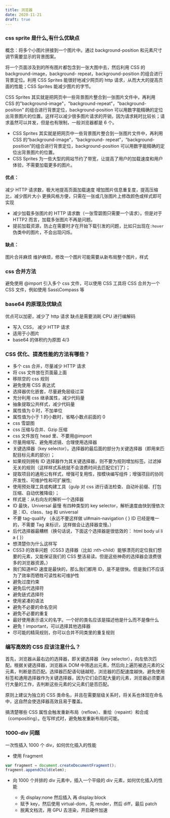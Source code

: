 ```yaml
---
title: 浏览器
date: 2020-11-21
draft: true
---
```


### css sprite 是什么,有什么优缺点

概念：将多个小图片拼接到一个图片中。通过 background-position 和元素尺寸调节需要显示的背景图案。

将一个页面涉及到的所有图片都包含到一张大图中去，然后利用 CSS 的 background-image，background- repeat，background-position 的组合进行背景定位。利用 CSS Sprites 能很好地减少网页的 http 请求，从而大大的提高页面的性能；CSS Sprites 能减少图片的字节。

CSS Sprites 其实就是把网页中一些背景图片整合到一张图片文件中，再利用 CSS 的"background-image"，"background-repeat"，"background-position" 的组合进行背景定位，background-position 可以用数字能精确的定位出背景图片的位置。这样可以减少很多图片请求的开销，因为请求耗时比较长；请求虽然可以并发，但是也有限制，一般浏览器都是 6 个。

- CSS Sprites 其实就是把网页中一些背景图片整合到一张图片文件中，再利用 CSS 的“background-image”，“background- repeat”，“background-position”的组合进行背景定位，background-position 可以用数字能精确的定位出背景图片的位置。
- CSS Sprites 为一些大型的网站节约了带宽，让提高了用户的加载速度和用户体验，不需要加载更多的图片。

#### 优点：

减少 HTTP 请求数，极大地提高页面加载速度
增加图片信息重复度，提高压缩比，减少图片大小
更换风格方便，只需在一张或几张图片上修改颜色或样式即可实现

- 减少加载多张图片的 HTTP 请求数（一张雪碧图只需要一个请求）。但是对于 HTTP2 而言，加载多张图片不再是问题。
- 提前加载资源，防止在需要时才在开始下载引发的问题，比如只出现在`:hover`伪类中的图片，不会出现闪烁。

#### 缺点：

图片合并麻烦
维护麻烦，修改一个图片可能需要从新布局整个图片，样式

### css 合并方法

避免使用 @import 引入多个 css 文件，可以使用 CSS 工具将 CSS 合并为一个 CSS 文件，例如使用 Sass\Compass 等

### base64 的原理及优缺点

优点可以加密，减少了 http 请求
缺点是需要消耗 CPU 进行编解码

- 写入 CSS， 减少 HTTP 请求
- 适用于小图片
- base64 的体积约为原图 4/3

### CSS 优化、提高性能的方法有哪些？

- 多个 css 合并，尽量减少 HTTP 请求
- 将 css 文件放在页面最上面
- 移除空的 css 规则
- 避免使用 CSS 表达式
- 选择器优化嵌套，尽量避免层级过深
- 充分利用 css 继承属性，减少代码量
- 抽象提取公共样式，减少代码量
- 属性值为 0 时，不加单位
- 属性值为小于 1 的小数时，省略小数点前面的 0
- css 雪碧图
- css 压缩与合并、Gzip 压缩
- css 文件放在 head 里、不要用@import
- 尽量用缩写、避免用滤镜、合理使用选择器
- 关键选择器（key selector）。选择器的最后面的部分为关键选择器（即用来匹配目标元素的部分）；
- 如果规则拥有 ID 选择器作为其关键选择器，则不要为规则增加标签。过滤掉无关的规则（这样样式系统就不会浪费时间去匹配它们了）；
- 提取项目的通用公有样式，增强可复用性，按模块编写组件；增强项目的协同开发性、可维护性和可扩展性;
- 使用预处理工具或构建工具（gulp 对 css 进行语法检查、自动补前缀、打包压缩、自动优雅降级）；
- 样式是：从右向左的解析一个选择器
- ID 最快，Universal 最慢 有四种类型的 key selector，解析速度由快到慢依次是：ID、class、tag 和 universal
- 不要 tag-qualify （永远不要这样做 ul#main-navigation { } ID 已经是唯一的，不需要 Tag 来标识，这样做会让选择器变慢。）
- 后代选择器最糟糕（换句话说，下面这个选择器是很低效的： html body ul li a { }）
- 想清楚你为什么这样写
- CSS3 的效率问题（CSS3 选择器（比如 :nth-child）能够漂亮的定位我们想要的元素，又能保证我们的 CSS 整洁易读。但是这些神奇的选择器会浪费很多的浏览器资源。）
- 我们知道#ID 速度是最快的，那么我们都用 ID，是不是很快。但是我们不应该为了效率而牺牲可读性和可维护性
- 避免过度约束
- 避免后代选择符
- 避免链式选择符
- 使用紧凑的语法
- 避免不必要的命名空间
- 避免不必要的重复
- 最好使用表示语义的名字。一个好的类名应该是描述他是什么而不是像什么
- 避免！important，可以选择其他选择器
- 尽可能的精简规则，你可以合并不同类里的重复规则

### 编写高效的 CSS 应该注意什么？

首先，浏览器从最右边的选择器，即关键选择器（key selector），向左依次匹配。根据关键选择器，浏览器从 DOM 中筛选出元素，然后向上遍历被选元素的父元素，判断是否匹配。选择器匹配语句链越短，浏览器的匹配速度越快。避免使用标签和通用选择器作为关键选择器，因为它们会匹配大量的元素，浏览器必须要进行大量的工作，去判断这些元素的父元素们是否匹配。

原则上建议为独立的 CSS 类命名，并且在需要层级关系时，将关系也体现在命名中，这自然会使选择器高效且易于覆盖。

搞清楚哪些 CSS 属性会触发重新布局（reflow）、重绘（repaint）和合成（compositing）。在写样式时，避免触发重新布局的可能。

### 1000-div 问题

一次性插入 1000 个 div，如何优化插入的性能

- 使用 Fragment

```js
var fragment = document.createDocumentFragment();
fragment.appendChild(elem);
```

- 向 1000 个并排的 div 元素中，插入一个平级的 div 元素，如何优化插入的性能

  - 先 display:none 然后插入 再 display:block
  - 赋予 key，然后使用 virtual-dom，先 render，然后 diff，最后 patch
  - 脱离文档流，用 GPU 去渲染，开启硬件加速
